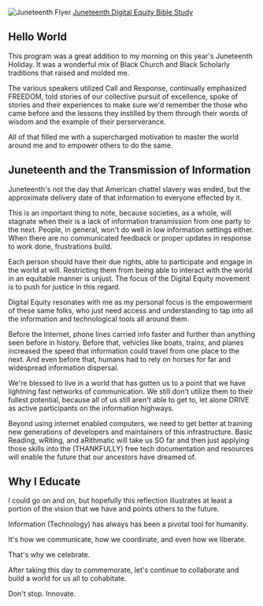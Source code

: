 ![Juneteenth Flyer](/Imgs/DJ/juneteenth_digital_equity.png "Event Promo Image")
[Juneteenth Digital Equity Bible Study](https://www.digitalequitybiblestudy.com/)

## Hello World

This program was a great addition to my morning on this year's Juneteenth Holiday. 
It was a wonderful mix of Black Church and Black Scholarly traditions that raised and molded me. 

The various speakers utilized Call and Response, continually emphasized FREEDOM, told stories of our collective pursuit of excellence, spoke of stories and their experiences to make sure we'd remember the those who came before and the lessons they instilled by them through their words of wisdom and the example of their perserverance. 

All of that filled me with a supercharged motivation to master the world around me and to empower others to do the same.

## Juneteenth and the Transmission of Information

Juneteenth's not the day that American chattel slavery was ended, but the approximate delivery date of that information to everyone effected by it.

This is an important thing to note, because societies, as a whole, will stagnate when their is a lack of information transmission from one party to the next. 
People, in general, won't do well in low information settings either. When there are no communicated feedback or proper updates in response to work done, frustrations build. 

Each person should have their due rights, able to participate and engage in the world at will.
Restricting them from being able to interact with the world in an equitable manner is unjust. The focus of the Digital Equity movement is to push for justice in this regard.

Digital Equity resonates with me as my personal focus is the empowerment of these same folks, who just need access and understanding to tap into all the information and technological tools all around them. 

Before the Internet, phone lines carried info faster and further than anything seen before in history. 
Before that, vehicles like boats, trains, and planes increased the speed that information could travel from one place to the next. 
And even before that, humans had to rely on horses for far and widespread information dispersal. 


We're blessed to live in a world that has gotten us to a point that we have lightning fast 
networks of communication. We still don't utilize them to their fullest potential, because 
all of us still aren't able to get to, let alone DRIVE as active participants on the information highways.

Beyond using internet enabled computers, we need to get better at training new generations of developers and maintainers of this infrastructure. Basic Reading, wRiting, and aRithmatic will take us SO far and then just applying those skills into the (THANKFULLY) free tech documentation and resources will enable the future that our ancestors have dreamed of.

## Why I Educate

I could go on and on, but hopefully this reflection illustrates at least a portion of the vision that we have and points others to the future.

Information (Technology) has always has been a pivotal tool for humanity. 

It's how we communicate, how we coordinate, and even how we liberate.

That's why we celebrate.

After taking this day to commemorate, let's continue to collaborate and build a world for us all to cohabitate.

Don't stop. Innovate.